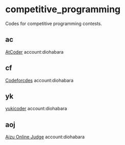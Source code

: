 # competitive_programming

Codes for competitive programming contests.

## ac
[AtCoder](https://atcoder.jp)
account:diohabara

## cf
[Codeforcdes](http://codeforces.com)
account:diohabara

## yk
[yukicoder](https://yukicoder.me)
account:diohabara

## aoj
[Aizu Online Judge](https://onlinejudge.u-aizu.ac.jp)
account:diohabara
